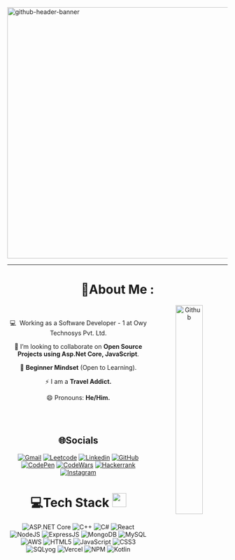 <!--Banner-->
<img width="2125" height="575" alt="github-header-banner" src="https://github.com/user-attachments/assets/378b2a34-82a7-4bd0-943f-07c8bfbc16f8" />

<!--Header Name-->
<!-- # <img src="https://emojis.slackmojis.com/emojis/images/1531849430/4246/blob-sunglasses.gif?1531849430" width="30"/> ɪ'ᴍ NIPUN RANK! <br /> -->

---
<div align="center">

# 💫About Me :

<img src="./developer.jpg" width="35%" align="right" alt="Github">  

<br>

💻 &nbsp;Working as a Software Developer - 1 at Owy Technosys Pvt. Ltd.

👯 I’m looking to collaborate on **Open Source Projects using Asp.Net Core, JavaScript**.   

🍎  **Beginner Mindset** (Open to Learning).

⚡ I am a  **Travel Addict.**

😄 Pronouns: **He/Him.**


<br><br>

<div align="center">

## 🌐Socials
[![Gmail](https://img.shields.io/badge/-Gmail-EA4335?style=for-the-badge&logo=gmail&logoColor=white)](mailto:yourmail@gmail.com)
[![Leetcode](https://img.shields.io/badge/-LeetCode-FFA116?style=for-the-badge&logo=LeetCode&logoColor=black)](https://leetcode.com/u/nipunrank495/) 
[![Linkedin](https://img.shields.io/badge/LinkedIn-0077B5?style=for-the-badge&logo=linkedin&logoColor=white)](https://www.linkedin.com/in/nipun-rank-9a189a262/) 
[![GitHub](https://img.shields.io/badge/-GitHub-181717?style=for-the-badge&logo=github&logoColor=white)](https://github.com/nipunrank3190) 
[![CodePen](https://img.shields.io/badge/-CodePen-000000?style=for-the-badge&logo=codepen&logoColor=white)](https://codepen.io/_nipun_-rank_)
[![CodeWars](https://img.shields.io/badge/-CodeWars-B1361E?style=for-the-badge&logo=codewars&logoColor=white)](https://www.codewars.com/users/Nipun%20Rank)
[![Hackerrank](https://img.shields.io/badge/-Hackerrank-2EC866?style=for-the-badge&logo=HackerRank&logoColor=white)](https://www.hackerrank.com/profile/nipunrank495)
[![Instagram](https://img.shields.io/badge/Instagram-E4405F?style=for-the-badge&logo=instagram&logoColor=white)](https://www.instagram.com/_happy.10_/)  

# 💻Tech Stack <img src = "https://media2.giphy.com/media/QssGEmpkyEOhBCb7e1/giphy.gif?cid=ecf05e47a0n3gi1bfqntqmob8g9aid1oyj2wr3ds3mg700bl&rid=giphy.gif" width = 32px> 
![ASP.NET Core](https://img.shields.io/badge/ASP.NET%20Core-512BD4?style=for-the-badge&logo=dotnet&logoColor=white)
![C++](https://img.shields.io/badge/C%2B%2B-00599C?style=for-the-badge&logo=c%2B%2B&logoColor=white) 
![C#](https://img.shields.io/badge/C%23-239120?style=for-the-badge&logo=c-sharp&logoColor=white)
![React](https://img.shields.io/badge/React-20232A?style=for-the-badge&logo=react&logoColor=61DAFB)   ![NodeJS](https://img.shields.io/badge/Node.js-43853D?style=for-the-badge&logo=node.js&logoColor=white) ![ExpressJS](https://img.shields.io/badge/Express.js-404D59?style=for-the-badge) ![MongoDB](https://img.shields.io/badge/MongoDB-4EA94B?style=for-the-badge&logo=mongodb&logoColor=white) 
![MySQL](https://img.shields.io/badge/MySQL-4479A1?style=for-the-badge&logo=mysql&logoColor=white)
![AWS](https://img.shields.io/badge/AWS-232F3E?style=for-the-badge&logo=amazon-aws&logoColor=FF9900)
![HTML5](https://img.shields.io/badge/html5-%23E34F26.svg?style=for-the-badge&logo=html5&logoColor=white) 
![JavaScript](https://img.shields.io/badge/javascript-%23323330.svg?style=for-the-badge&logo=javascript&logoColor=%23F7DF1E) 
![CSS3](https://img.shields.io/badge/css3-%231572B6.svg?style=for-the-badge&logo=css3&logoColor=white) 
![SQLyog](https://img.shields.io/badge/SQLyog-00758F?style=for-the-badge&logo=mysql&logoColor=white)
![Vercel](https://img.shields.io/badge/vercel-%23000000.svg?style=for-the-badge&logo=vercel&logoColor=white) 
![NPM](https://img.shields.io/badge/NPM-%23000000.svg?style=for-the-badge&logo=npm&logoColor=white)
![Kotlin](https://img.shields.io/badge/Kotlin-7F52FF?style=for-the-badge&logo=kotlin&logoColor=white)


